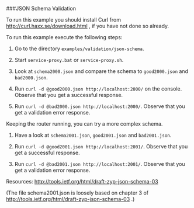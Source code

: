 ###JSON Schema Validation

To run this example you should install Curl from http://curl.haxx.se/download.html , if
you have not done so already.

To run this example execute the following steps:

1. Go to the directory `examples/validation/json-schema`.

2. Start `service-proxy.bat` or `service-proxy.sh`.

3. Look at `schema2000.json` and compare the schema to `good2000.json` and `bad2000.json`.

4. Run `curl -d @good2000.json http://localhost:2000/` on the console. Observe that you get a successful response.

5. Run `curl -d @bad2000.json http://localhost:2000/`. Observe that you get a validation error response.



Keeping the router running, you can try a more complex schema.

1. Have a look at `schema2001.json`, `good2001.json` and `bad2001.json`.

2. Run `curl -d @good2001.json http://localhost:2001/`. Observe that you get a successful response.

3. Run `curl -d @bad2001.json http://localhost:2001/`. Observe that you get a validation error response.



Resources:
  http://tools.ietf.org/html/draft-zyp-json-schema-03

(The file schema2001.json is loosely based on chapter 3 of
http://tools.ietf.org/html/draft-zyp-json-schema-03 .)